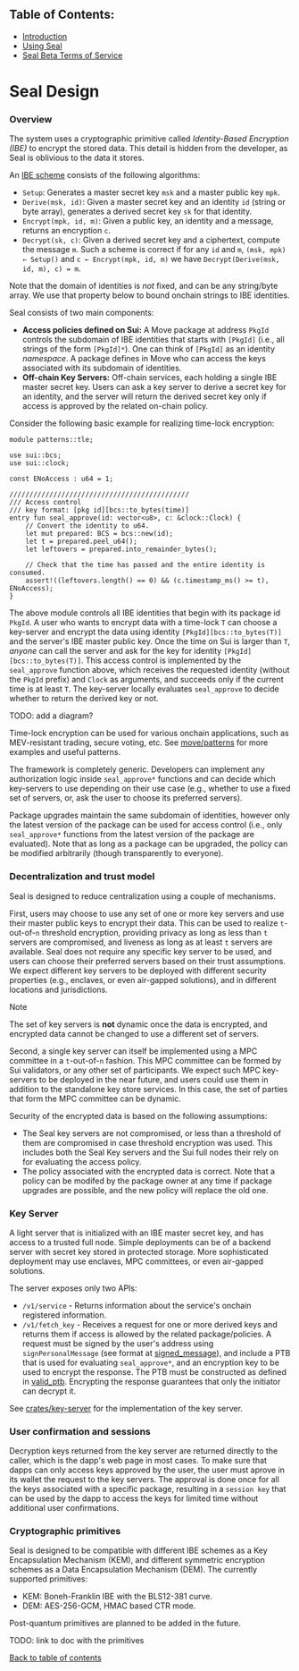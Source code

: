 ## Table of Contents:

- [Introduction](README.md)
- [Using Seal](UsingSeal.md)
- [Seal Beta Terms of Service](TermsOfService.md)

# Seal Design

### Overview

The system uses a cryptographic primitive called *Identity-Based Encryption (IBE)* to encrypt the stored data. This detail is hidden from the developer, as Seal is oblivious to the data it stores.

An [IBE scheme](https://en.wikipedia.org/wiki/Identity-based_encryption) consists of the following algorithms:
- `Setup`: Generates a master secret key `msk` and a master public key `mpk`.
- `Derive(msk, id)`: Given a master secret key and an identity `id` (string or byte array), generates a derived secret key `sk` for that identity.
- `Encrypt(mpk, id, m)`: Given a public key, an identity and a message, returns an encryption `c`.
- `Decrypt(sk, c)`: Given  a derived secret key and a ciphertext, compute the message `m`.
Such a scheme is correct if for any `id` and `m`, `(msk, mpk) ← Setup()` and `c ← Encrypt(mpk, id, m)` we have `Decrypt(Derive(msk, id, m), c) = m`.

Note that the domain of identities is *not* fixed, and can be any string/byte array.
We use that property below to bound onchain strings to IBE identities.

Seal consists of two main components:
- **Access policies defined on Sui:** A Move package at address `PkgId` controls the subdomain of IBE identities that starts with `[PkgId]` (i.e., all strings of the form `[PkgId]*`). One can think of `[PkgId]` as an identity *namespace*. A package defines in Move who can access the keys associated with its subdomain of identities.
- **Off-chain Key Servers:** Off-chain services, each holding a single IBE master secret key. Users can ask a key server to derive a secret key for an identity, and the server will return the derived secret key only if access is approved by the related on-chain policy.

Consider the following basic example for realizing time-lock encryption:
```move
module patterns::tle;

use sui::bcs;
use sui::clock;

const ENoAccess : u64 = 1;

/////////////////////////////////////////////
/// Access control
/// key format: [pkg id][bcs::to_bytes(time)]
entry fun seal_approve(id: vector<u8>, c: &clock::Clock) {
    // Convert the identity to u64.
    let mut prepared: BCS = bcs::new(id);
    let t = prepared.peel_u64();
    let leftovers = prepared.into_remainder_bytes();

    // Check that the time has passed and the entire identity is consumed.
    assert!((leftovers.length() == 0) && (c.timestamp_ms() >= t), ENoAccess);
}
```

The above module controls all IBE identities that begin with its package id `PkgId`. A user who wants to encrypt data with a time-lock `T` can choose a key-server and encrypt the data using identity `[PkgId][bcs::to_bytes(T)]` and the server's IBE master public key. Once the time on Sui is larger than `T`, *anyone* can call the server and ask for the key for identity `[PkgId][bcs::to_bytes(T)]`. This access control is implemented by the `seal_approve` function above, which receives the requested identity (without the `PkgId` prefix) and `Clock` as arguments, and succeeds only if the current time is at least `T`. The key-server locally evaluates `seal_approve` to decide whether to return the derived key or not.

TODO: add a diagram?

Time-lock encryption can be used for various onchain applications, such as MEV-resistant trading, secure voting, etc.
See [move/patterns](./move/patterns) for more examples and useful patterns.

The framework is completely generic. Developers can implement any authorization logic inside `seal_approve*` functions and can decide which key-servers to use depending on their use case (e.g., whether to use a fixed set of servers, or, ask the user to choose its preferred servers).

Package upgrades maintain the same subdomain of identities, however only the latest version of the package can be used
for access control (i.e., only `seal_approve*` functions from the latest version of the package are evaluated). Note that as long as a package can be upgraded, the policy can be modified arbitrarily (though transparently to everyone).

### Decentralization and trust model

Seal is designed to reduce centralization using a couple of mechanisms.

First, users may choose to use any set of one or more key servers and use their master public keys to encrypt their data. This can be used to realize `t`-out-of-`n` threshold encryption, providing privacy as long as less than `t` servers are compromised, and liveness as long as at least `t` servers are available. Seal does not require any specific key server to be used, and users can choose their preferred servers based on their trust assumptions. We expect different key servers to be deployed with different security properties (e.g., enclaves, or even air-gapped solutions), and in different locations and jurisdictions.

> [!NOTE]
> The set of key servers is **not** dynamic once the data is encrypted, and encrypted data cannot be changed to use a different set of servers.

Second, a single key server can itself be implemented using a MPC committee in a `t`-out-of-`n` fashion. This MPC committee can be formed by Sui validators, or any other set of participants. We expect such MPC key-servers to be deployed in the near future, and users could use them in addition to the standalone key store services. In this case, the set of parties that form the MPC committee can be dynamic.

Security of the encrypted data is based on the following assumptions:
- The Seal key servers are not compromised, or less than a threshold of them are compromised in case threshold encryption was used. This includes both the Seal Key servers and the Sui full nodes their rely on for evaluating the access policy.
- The policy associated with the encrypted data is correct. Note that a policy can be modifed by the package owner at any time if package upgrades are possible, and the new policy will replace the old one.

### Key Server
A light server that is initialized with an IBE master secret key, and has access to a trusted full node. Simple deployments can be of a backend server with secret key stored in protected storage. More sophisticated deployment may use enclaves, MPC committees, or even air-gapped solutions.

The server exposes only two APIs:
- `/v1/service` - Returns information about the service's onchain registered information.
- `/v1/fetch_key` - Receives a request for one or more derived keys and returns them if access is allowed by the related package/policies.
A request must be signed by the user's address using `signPersonalMessage` (see format at [signed_message](crates/key-server/src/signed_message.rs)), and include a PTB that is used for evaluating `seal_approve*`, and an encryption key to be used to encrypt the response. 
The PTB must be constructed as defined in [valid_ptb](./crates/key-server/src/valid_ptb.rs).
Encrypting the response guarantees that only the initiator can decrypt it.

See [crates/key-server](crates/key-server/src/server.rs) for the implementation of the key server.

### User confirmation and sessions
Decryption keys returned from the key server are returned directly to the caller, which is the dapp's web page in most cases.
To make sure that dapps can only access keys approved by the user, the user must aprove in its wallet the request to the key servers. The approval is done once for all the keys associated with a specific package, resulting in a `session key` that can be used by the dapp to access the keys for limited time without additional user confirmations.

### Cryptographic primitives
Seal is designed to be compatible with different IBE schemes as a Key Encapsulation Mechanism (KEM), and different symmetric encryption schemes as a Data Encapsulation Mechanism (DEM).
The currently supported primitives:
- KEM: Boneh-Franklin IBE with the BLS12-381 curve.
- DEM: AES-256-GCM, HMAC based CTR mode.

Post-quantum primitives are planned to be added in the future.

TODO: link to doc with the primitives

[Back to table of contents](#table-of-contents)
